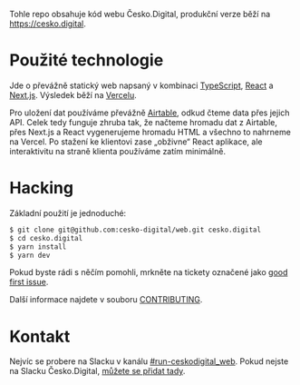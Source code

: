 Tohle repo obsahuje kód webu Česko.Digital, produkční verze běží na https://cesko.digital.

# Použité technologie

Jde o převážně statický web napsaný v kombinaci [TypeScript](https://www.typescriptlang.org), [React](https://reactjs.org) a [Next.js](https://nextjs.org). Výsledek běží na [Vercelu](https://vercel.com/).

Pro uložení dat používáme převážně [Airtable](https://airtable.com), odkud čteme data přes jejich API. Celek tedy funguje zhruba tak, že načteme hromadu dat z Airtable, přes Next.js a React vygenerujeme hromadu HTML a všechno to nahrneme na Vercel. Po stažení ke klientovi zase „obživne“ React aplikace, ale interaktivitu na straně klienta používáme zatím minimálně.

# Hacking

Základní použití je jednoduché:

```bash
$ git clone git@github.com:cesko-digital/web.git cesko.digital
$ cd cesko.digital
$ yarn install
$ yarn dev
```

Pokud byste rádi s něčím pomohli, mrkněte na tickety označené jako [good first issue](https://github.com/cesko-digital/web/issues?q=is%3Aissue+is%3Aopen+label%3A%22good+first+issue%22).

Další informace najdete v souboru [CONTRIBUTING](CONTRIBUTING.md).

# Kontakt

Nejvíc se probere na Slacku v kanálu [\#run-ceskodigital_web](https://cesko-digital.slack.com/archives/CHG9NA23D). Pokud nejste na Slacku Česko.Digital, [můžete se přidat tady](https://join.cesko.digital).